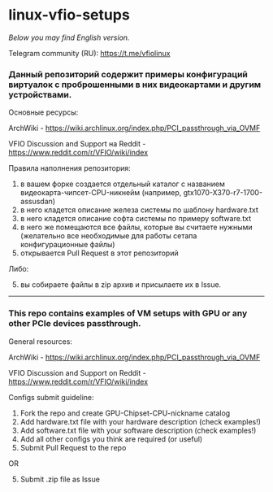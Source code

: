 # linux-vfio-setups

*Below you may find English version.*

Telegram community (RU): https://t.me/vfiolinux

### Данный репозиторий содержит примеры конфигураций виртуалок с проброшенными в них видеокартами и другим устройствами.

Основные ресурсы:

ArchWiki - https://wiki.archlinux.org/index.php/PCI_passthrough_via_OVMF

VFIO Discussion and Support на Reddit - https://www.reddit.com/r/VFIO/wiki/index

Правила наполнения репозитория:
1) в вашем форке создается отдельный каталог с названием видеокарта-чипсет-CPU-никнейм (например, gtx1070-X370-r7-1700-assusdan)
2) в него кладется описание железа системы по шаблону hardware.txt
3) в него кладется описание софта системы по примеру software.txt
4) в него же помещаются все файлы, которые вы считаете нужными (желательно все необходимые для работы сетапа конфигурационные файлы)
5) открывается Pull Request в этот репозиторий

Либо:

5) вы собираете файлы в zip архив и присылаете их в Issue.

---

### This repo contains examples of VM setups with GPU or any other PCIe devices passthrough.

General resources:

ArchWiki - https://wiki.archlinux.org/index.php/PCI_passthrough_via_OVMF

VFIO Discussion and Support on Reddit - https://www.reddit.com/r/VFIO/wiki/index

Configs submit guideline:
1) Fork the repo and create GPU-Chipset-CPU-nickname catalog
2) Add hardware.txt file with your hardware description (check examples!)
3) Add software.txt file with your software description (check examples!)
4) Add all other configs you think are required (or useful)
5) Submit Pull Request to the repo

OR

5) Submit .zip file as Issue

